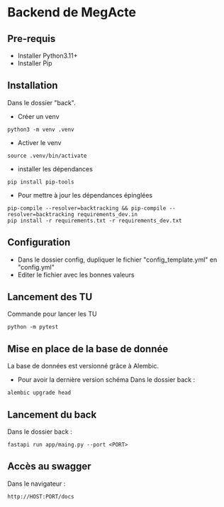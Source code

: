 # Backend de MegActe

## Pre-requis

* Installer Python3.11+
* Installer Pip

## Installation

Dans le dossier "back".
* Créer un venv
```
python3 -m venv .venv
```
* Activer le venv

```
source .venv/bin/activate
```

* installer les dépendances

```
pip install pip-tools
```


* Pour mettre à jour les dépendances épinglées
```
pip-compile --resolver=backtracking && pip-compile --resolver=backtracking requirements_dev.in
pip install -r requirements.txt -r requirements_dev.txt
```

## Configuration

* Dans le dossier config, dupliquer le fichier "config_template.yml" en "config.yml"
* Editer le fichier avec les bonnes valeurs

## Lancement des TU

Commande pour lancer les TU
```
python -m pytest
```

## Mise en place de la base de donnée

La base de données est versionné grâce à Alembic.

* Pour avoir la dernière version schéma
Dans le dossier back :
```
alembic upgrade head
```


## Lancement du back

Dans le dossier back :
``` 
fastapi run app/maing.py --port <PORT>
```

## Accès au swagger
Dans le navigateur :
```
http://HOST:PORT/docs 
```

